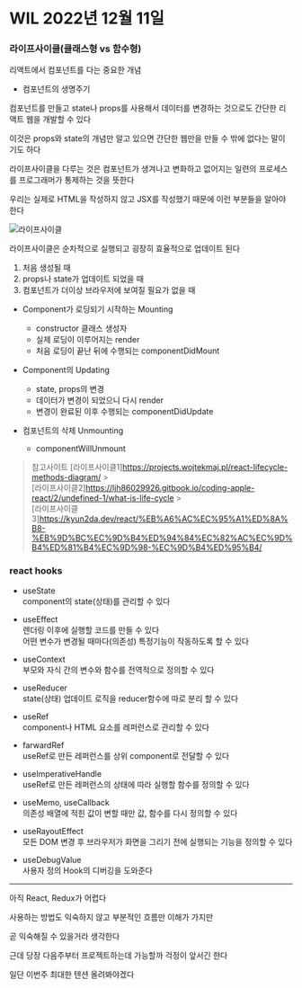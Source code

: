 # WIL 2022년 12월 11일

### 라이프사이클(클래스형 vs 함수형)

리액트에서 컴포넌트를 다는 중요한 개념

- 컴포넌트의 생명주기

컴포넌트를 만들고 state나 props를 사용해서 데이터를 변경하는 것으로도 간단한 리액트 웹을 개발할 수 있다

이것은 props와 state의 개념만 알고 있으면 간단한 웹만을 만들 수 밖에 없다는 말이기도 하다

라이프사이클을 다루는 것은 컴포넌트가 생겨나고 변화하고 없어지는 일련의 프로세스를 프로그래머가 통제하는 것을 뜻한다

우리는 실제로 HTML을 작성하지 않고 JSX를 작성했기 때문에 이런 부분들을 알아야 한다

![라이프사이클](https://cdn.discordapp.com/attachments/1037267111585792020/1050933846926950500/2022-12-10_9.35.04.png)

라이프사이클은 순차적으로 실행되고 굉장히 효율적으로 업데이트 된다

1. 처음 생성될 때
2. props나 state가 업데이트 되었을 때
3. 컴포넌트가 더이상 브라우저에 보여질 필요가 없을 때

- Component가 로딩되기 시작하는 Mounting
  - constructor 클래스 생성자
  - 실제 로딩이 이루어지는 render
  - 처음 로딩이 끝난 뒤에 수행되는 componentDidMount
- Component의 Updating

  - state, props의 변경
  - 데이터가 변경이 되었으니 다시 render
  - 변경이 완료된 이후 수행되는 componentDidUpdate

- 컴포넌트의 삭제 Unmounting
  - componentWillUnmount

> 참고사이트
> \[라이프사이클1]https://projects.wojtekmaj.pl/react-lifecycle-methods-diagram/ ><br> \[라이프사이클2]https://ljh86029926.gitbook.io/coding-apple-react/2/undefined-1/what-is-life-cycle > <br>\[라이프사이클3]https://kyun2da.dev/react/%EB%A6%AC%EC%95%A1%ED%8A%B8-%EB%9D%BC%EC%9D%B4%ED%94%84%EC%82%AC%EC%9D%B4%ED%81%B4%EC%9D%98-%EC%9D%B4%ED%95%B4/

### react hooks

- useState<br>
  component의 state(상태)를 관리할 수 있다

- useEffect<br>
  렌더링 이후에 실행할 코드를 만들 수 있다<br>
  어떤 변수가 변경될 때마다(의존성) 특정기능이 작동하도록 할 수 있다

- useContext<br>
  부모와 자식 간의 변수와 함수를 전역적으로 정의할 수 있다

- useReducer<br>
  state(상태) 업데이트 로직을 reducer함수에 따로 분리 할 수 있다

- useRef<br>
  component나 HTML 요소를 레퍼런스로 관리할 수 있다

- farwardRef<br>
  useRef로 만든 레퍼런스를 상위 component로 전달할 수 있다

- useImperativeHandle<br>
  useRef로 만든 레퍼런스의 상태에 따라 실행할 함수를 정의할 수 있다

- useMemo, useCallback<br>
  의존성 배열에 적힌 값이 변할 때만 값, 함수를 다시 정의할 수 있다

- useRayoutEffect<br>
  모든 DOM 변경 후 브라우저가 화면을 그리기 전에 실행되는 기능을 정의할 수 있다

- useDebugValue<br>
  사용자 정의 Hook의 디버깅을 도와준다

---

아직 React, Redux가 어렵다

사용하는 방법도 익숙하지 않고 부분적인 흐름만 이해가 가지만

곧 익숙해질 수 있을거라 생각한다

근데 당장 다음주부터 프로젝트하는데 가능할까 걱정이 앞서긴 한다

일단 이번주 최대한 텐션 올려봐야겠다
